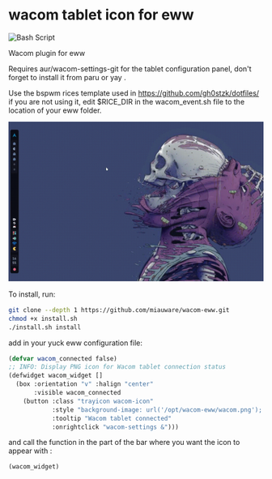 # wacom tablet icon for eww

![Bash Script](https://img.shields.io/badge/bash_script-%23121011.svg?style=for-the-badge&logo=gnu-bash&logoColor=white)

Wacom plugin for eww

Requires aur/wacom-settings-git for the tablet configuration panel, don't forget to install it from paru or yay .

Use the bspwm rices template used in https://github.com/gh0stzk/dotfiles/
if you are not using it, edit $RICE_DIR in the wacom_event.sh file to the location of your eww folder.

![Screenshot](images/screenrecorder.gif)

To install, run: 

```bash
git clone --depth 1 https://github.com/miauware/wacom-eww.git
chmod +x install.sh
./install.sh install 
```

add in your yuck eww configuration file:


```lisp
(defvar wacom_connected false)
;; INFO: Display PNG icon for Wacom tablet connection status
(defwidget wacom_widget []
  (box :orientation "v" :halign "center"
       :visible wacom_connected
    (button :class "trayicon wacom-icon"
            :style "background-image: url('/opt/wacom-eww/wacom.png'); background-size: contain; background-repeat: no-repeat;"
            :tooltip "Wacom tablet connected"
            :onrightclick "wacom-settings &")))
```

and call the function in the part of the bar where you want the icon to appear with :
```lisp
(wacom_widget)
```